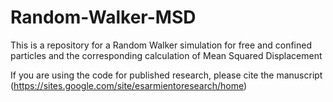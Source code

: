 # Random-Walker-MSD
This is a repository for a Random Walker simulation for free and confined particles and the corresponding calculation of Mean Squared Displacement

If you are using the code for published research, please cite the manuscript (https://sites.google.com/site/esarmientoresearch/home) 
